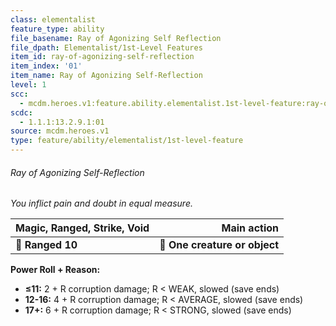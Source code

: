```yaml
---
class: elementalist
feature_type: ability
file_basename: Ray of Agonizing Self Reflection
file_dpath: Elementalist/1st-Level Features
item_id: ray-of-agonizing-self-reflection
item_index: '01'
item_name: Ray of Agonizing Self-Reflection
level: 1
scc:
  - mcdm.heroes.v1:feature.ability.elementalist.1st-level-feature:ray-of-agonizing-self-reflection
scdc:
  - 1.1.1:13.2.9.1:01
source: mcdm.heroes.v1
type: feature/ability/elementalist/1st-level-feature
---
```


###### Ray of Agonizing Self-Reflection

*You inflict pain and doubt in equal measure.*

| **Magic, Ranged, Strike, Void** |               **Main action** |
| ------------------------------- | ----------------------------: |
| **📏 Ranged 10**                | **🎯 One creature or object** |

**Power Roll + Reason:**

- **≤11:** 2 + R corruption damage; R < WEAK, slowed (save ends)
- **12-16:** 4 + R corruption damage; R < AVERAGE, slowed (save ends)
- **17+:** 6 + R corruption damage; R < STRONG, slowed (save ends)
